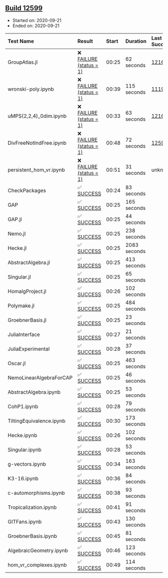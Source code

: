 ## [Build 12599](https://oscarci.mathematik.uni-kl.de/job/oscar/12599/)

* Started on: 2020-09-21
* Ended on: 2020-09-21

| Test Name    | Result | Start | Duration | Last Success | First Failure |
|:-------------|:-------|:------|:---------|:-------------|:--------------|
| GroupAtlas.jl | ❌ [FAILURE (status = 1)](https://oscarci.mathematik.uni-kl.de/job/oscar/12599/artifact/logs/build-12599/GroupAtlas.jl.log) | 00:25 | 62 seconds | [12167](https://oscarci.mathematik.uni-kl.de/job/oscar/12167/) | [12168](https://oscarci.mathematik.uni-kl.de/job/oscar/12168/) |
| wronski-poly.ipynb | ❌ [FAILURE (status = 1)](https://oscarci.mathematik.uni-kl.de/job/oscar/12599/artifact/logs/build-12599/wronski-poly.ipynb.log) | 00:39 | 115 seconds | [11192](https://oscarci.mathematik.uni-kl.de/job/oscar/11192/) | [11193](https://oscarci.mathematik.uni-kl.de/job/oscar/11193/) |
| uMPS(2,2,4)_0dim.ipynb | ❌ [FAILURE (status = 1)](https://oscarci.mathematik.uni-kl.de/job/oscar/12599/artifact/logs/build-12599/uMPS-2-2-4-_0dim.ipynb.log) | 00:33 | 63 seconds | [12167](https://oscarci.mathematik.uni-kl.de/job/oscar/12167/) | [12168](https://oscarci.mathematik.uni-kl.de/job/oscar/12168/) |
| DivFreeNotIndFree.ipynb | ❌ [FAILURE (status = 1)](https://oscarci.mathematik.uni-kl.de/job/oscar/12599/artifact/logs/build-12599/DivFreeNotIndFree.ipynb.log) | 00:48 | 72 seconds | [12594](https://oscarci.mathematik.uni-kl.de/job/oscar/12594/) | [12595](https://oscarci.mathematik.uni-kl.de/job/oscar/12595/) |
| persistent_hom_vr.ipynb | ❌ [FAILURE (status = 1)](https://oscarci.mathematik.uni-kl.de/job/oscar/12599/artifact/logs/build-12599/persistent_hom_vr.ipynb.log) | 00:51 | 31 seconds | unknown | unknown |
| CheckPackages | ✅ [SUCCESS](https://oscarci.mathematik.uni-kl.de/job/oscar/12599/artifact/logs/build-12599/CheckPackages.log) | 00:24 | 83 seconds |  |  |
| GAP | ✅ [SUCCESS](https://oscarci.mathematik.uni-kl.de/job/oscar/12599/artifact/logs/build-12599/GAP.log) | 00:25 | 165 seconds |  |  |
| GAP.jl | ✅ [SUCCESS](https://oscarci.mathematik.uni-kl.de/job/oscar/12599/artifact/logs/build-12599/GAP.jl.log) | 00:25 | 44 seconds |  |  |
| Nemo.jl | ✅ [SUCCESS](https://oscarci.mathematik.uni-kl.de/job/oscar/12599/artifact/logs/build-12599/Nemo.jl.log) | 00:25 | 238 seconds |  |  |
| Hecke.jl | ✅ [SUCCESS](https://oscarci.mathematik.uni-kl.de/job/oscar/12599/artifact/logs/build-12599/Hecke.jl.log) | 00:25 | 2083 seconds |  |  |
| AbstractAlgebra.jl | ✅ [SUCCESS](https://oscarci.mathematik.uni-kl.de/job/oscar/12599/artifact/logs/build-12599/AbstractAlgebra.jl.log) | 00:25 | 413 seconds |  |  |
| Singular.jl | ✅ [SUCCESS](https://oscarci.mathematik.uni-kl.de/job/oscar/12599/artifact/logs/build-12599/Singular.jl.log) | 00:25 | 65 seconds |  |  |
| HomalgProject.jl | ✅ [SUCCESS](https://oscarci.mathematik.uni-kl.de/job/oscar/12599/artifact/logs/build-12599/HomalgProject.jl.log) | 00:26 | 102 seconds |  |  |
| Polymake.jl | ✅ [SUCCESS](https://oscarci.mathematik.uni-kl.de/job/oscar/12599/artifact/logs/build-12599/Polymake.jl.log) | 00:25 | 484 seconds |  |  |
| GroebnerBasis.jl | ✅ [SUCCESS](https://oscarci.mathematik.uni-kl.de/job/oscar/12599/artifact/logs/build-12599/GroebnerBasis.jl.log) | 00:25 | 23 seconds |  |  |
| JuliaInterface | ✅ [SUCCESS](https://oscarci.mathematik.uni-kl.de/job/oscar/12599/artifact/logs/build-12599/JuliaInterface.log) | 00:27 | 21 seconds |  |  |
| JuliaExperimental | ✅ [SUCCESS](https://oscarci.mathematik.uni-kl.de/job/oscar/12599/artifact/logs/build-12599/JuliaExperimental.log) | 00:28 | 37 seconds |  |  |
| Oscar.jl | ✅ [SUCCESS](https://oscarci.mathematik.uni-kl.de/job/oscar/12599/artifact/logs/build-12599/Oscar.jl.log) | 00:25 | 463 seconds |  |  |
| NemoLinearAlgebraForCAP | ✅ [SUCCESS](https://oscarci.mathematik.uni-kl.de/job/oscar/12599/artifact/logs/build-12599/NemoLinearAlgebraForCAP.log) | 00:25 | 46 seconds |  |  |
| AbstractAlgebra.ipynb | ✅ [SUCCESS](https://oscarci.mathematik.uni-kl.de/job/oscar/12599/artifact/logs/build-12599/AbstractAlgebra.ipynb.log) | 00:25 | 53 seconds |  |  |
| CohP1.ipynb | ✅ [SUCCESS](https://oscarci.mathematik.uni-kl.de/job/oscar/12599/artifact/logs/build-12599/CohP1.ipynb.log) | 00:28 | 79 seconds |  |  |
| TiltingEquivalence.ipynb | ✅ [SUCCESS](https://oscarci.mathematik.uni-kl.de/job/oscar/12599/artifact/logs/build-12599/TiltingEquivalence.ipynb.log) | 00:30 | 173 seconds |  |  |
| Hecke.ipynb | ✅ [SUCCESS](https://oscarci.mathematik.uni-kl.de/job/oscar/12599/artifact/logs/build-12599/Hecke.ipynb.log) | 00:26 | 102 seconds |  |  |
| Singular.ipynb | ✅ [SUCCESS](https://oscarci.mathematik.uni-kl.de/job/oscar/12599/artifact/logs/build-12599/Singular.ipynb.log) | 00:28 | 53 seconds |  |  |
| g-vectors.ipynb | ✅ [SUCCESS](https://oscarci.mathematik.uni-kl.de/job/oscar/12599/artifact/logs/build-12599/g-vectors.ipynb.log) | 00:34 | 163 seconds |  |  |
| K3-16.ipynb | ✅ [SUCCESS](https://oscarci.mathematik.uni-kl.de/job/oscar/12599/artifact/logs/build-12599/K3-16.ipynb.log) | 00:36 | 84 seconds |  |  |
| c-automorphisms.ipynb | ✅ [SUCCESS](https://oscarci.mathematik.uni-kl.de/job/oscar/12599/artifact/logs/build-12599/c-automorphisms.ipynb.log) | 00:38 | 93 seconds |  |  |
| Tropicalization.ipynb | ✅ [SUCCESS](https://oscarci.mathematik.uni-kl.de/job/oscar/12599/artifact/logs/build-12599/Tropicalization.ipynb.log) | 00:41 | 91 seconds |  |  |
| GITFans.ipynb | ✅ [SUCCESS](https://oscarci.mathematik.uni-kl.de/job/oscar/12599/artifact/logs/build-12599/GITFans.ipynb.log) | 00:43 | 130 seconds |  |  |
| GroebnerBasis.ipynb | ✅ [SUCCESS](https://oscarci.mathematik.uni-kl.de/job/oscar/12599/artifact/logs/build-12599/GroebnerBasis.ipynb.log) | 00:45 | 81 seconds |  |  |
| AlgebraicGeometry.ipynb | ✅ [SUCCESS](https://oscarci.mathematik.uni-kl.de/job/oscar/12599/artifact/logs/build-12599/AlgebraicGeometry.ipynb.log) | 00:46 | 123 seconds |  |  |
| hom_vr_complexes.ipynb | ✅ [SUCCESS](https://oscarci.mathematik.uni-kl.de/job/oscar/12599/artifact/logs/build-12599/hom_vr_complexes.ipynb.log) | 00:49 | 114 seconds |  |  |
